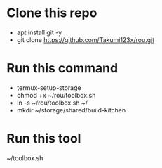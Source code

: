 # Clone this repo
- apt install git -y
- git clone https://github.com/Takumi123x/rou.git

# Run this command
- termux-setup-storage
- chmod +x ~/rou/toolbox.sh
- ln -s ~/rou/toolbox.sh ~/
- mkdir ~/storage/shared/build-kitchen

# Run this tool
~/toolbox.sh
